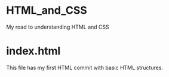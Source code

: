 # HTML_and_CSS
My road to understanding HTML and CSS

# index.html
This file has my first HTML commit with basic HTML structures.
